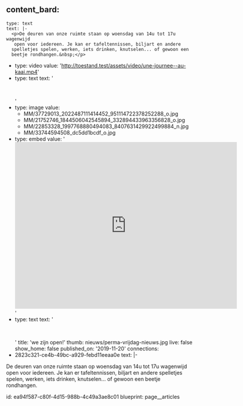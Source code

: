 content_bard:
  -
    type: text
    text: |-
      <p>De deuren van onze ruimte staan op woensdag van 14u tot 17u wagenwijd
       open voor iedereen. Je kan er tafeltennissen, biljart en andere
      spelletjes spelen, werken, iets drinken, knutselen... of gewoon een
      beetje rondhangen.&nbsp;</p>
  -
    type: video
    value: 'http://toestand.test/assets/video/une-journee--au-kaai.mp4'
  -
    type: text
    text: '<p><br></p>'
  -
    type: image
    value:
      - MM/37729013_2022487111414452_951114722378252288_o.jpg
      - MM/21752746_1844506042545894_332894433963356828_o.jpg
      - MM/22853328_1997768880494083_8407631429922499884_n.jpg
      - MM/33744594508_dc5dd1bcdf_o.jpg
  -
    type: embed
    value: '<iframe src="https://www.google.com/maps/embed?pb=!1m18!1m12!1m3!1d2518.2006359819516!2d4.348181516122544!3d50.86448526532519!2m3!1f0!2f0!3f0!3m2!1i1024!2i768!4f13.1!3m3!1m2!1s0x47c3c399931b82e5%3A0x8dca056b7abe4c67!2sToestand!5e0!3m2!1sen!2sbe!4v1585925860766!5m2!1sen!2sbe" width="600" height="450" frameborder="0" style="border:0;" allowfullscreen="" aria-hidden="false" tabindex="0"></iframe>'
  -
    type: text
    text: '<p><br></p>'
title: 'we zijn open!'
thumb: nieuws/perma-vrijdag-nieuws.jpg
live: false
show_home: false
published_on: '2019-11-20'
connections:
  - 2823c321-ce4b-49bc-a929-febd11eeaa0e
text: |-
  <p>De deuren van onze ruimte staan op woensdag van 14u tot 17u wagenwijd open voor iedereen. Je kan er tafeltennissen, biljart en andere spelletjes spelen, werken, iets drinken, knutselen... of gewoon een beetje rondhangen. <br>
  </p>
id: ea94f587-c80f-4d15-988b-4c49a3ae8c01
blueprint: page__articles
